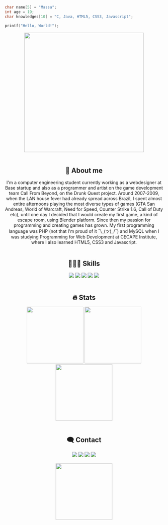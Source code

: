 ```C
char name[5] = "Massa";
int age = 19;
char knowledges[10] = "C, Java, HTML5, CSS3, Javascript";

printf("Hello, World!");
```

<div align="center">
  <img height="380em" src="https://i.imgur.com/ewfrBVV.gif" />
</div>

<br>

<div align="center">
      <h2>👾 About me</h2>
      I'm a computer engineering student currently working as a webdesigner at Base startup and also as a programmer and artist on the game development team Call From Beyond, on the Drunk Quest project. Around 2007-2009, when the LAN house fever had already spread across Brazil, I spent almost entire afternoons playing the most diverse types of games (GTA San Andreas, World of Warcraft, Need for Speed, Counter Strike 1.6, Call of Duty etc), until one day I decided that I would create my first game, a kind of escape room, using Blender platform. Since then my passion for programming and creating games has grown.
      My first programming language was PHP (not that I'm proud of it ¯\_(ツ)_/¯) and MySQL when I was studying Programming for Web Development at CECAPE Institute, where I also learned HTML5, CSS3 and Javascript.
</div>

<br>

<div align="center">
    <h2>🧑🏻‍💻 Skills</h2>
      <img src="https://img.shields.io/badge/C-00599C?style=for-the-badge&logo=c&logoColor=white"/>
      <img src="https://img.shields.io/badge/Java-ED8B00?style=for-the-badge&logo=java&logoColor=white"/>
      <img src="https://img.shields.io/badge/HTML5-E34F26?style=for-the-badge&logo=html5&logoColor=white"/>
      <img src="https://img.shields.io/badge/CSS3-1572B6?style=for-the-badge&logo=css3&logoColor=white"/>
      <img src="https://img.shields.io/badge/Linux-E34F26?style=for-the-badge&logo=linux&logoColor=black"/>
</div>

<br>

<div align="center">
  <h2>🔥 Stats</h2>
      <img height="180em" src="https://github-readme-stats.vercel.app/api?username=mdmassa&show_icons=true&theme=gruvbox" />
      <img height="180em" src="https://github-readme-streak-stats.herokuapp.com/?user=mdmassa&show_icons=true&theme=gruvbox"/>
      <img height="180em" src="https://github-readme-stats.vercel.app/api/top-langs/?username=mdmassa&theme=gruvbox&layout=compact" />
</div>

<br>

<div align="center">
    <h2>🗨️ Contact</h2>
      <a href="https://www.instagram.com/desenhosamassados/"><img src="https://img.shields.io/badge/Instagram-E4405F?style=for-the-badge&logo=instagram&logoColor=white"/></a>
      <a href="https://github.com/mdmassa/"><img src="https://img.shields.io/badge/GitHub-100000?style=for-the-badge&logo=github&logoColor=white"/></a>
      <img src="https://img.shields.io/badge/Twitch-9146FF?style=for-the-badge&logo=twitch&logoColor=white"/>
      <img src="https://img.shields.io/badge/Gmail-D14836?style=for-the-badge&logo=gmail&logoColor=white" />
</div>

<br>

<div align="center">
  <img height="180cm" align="middle-centre" src="https://i.imgur.com/2DkF1KL.png" />
</div>
